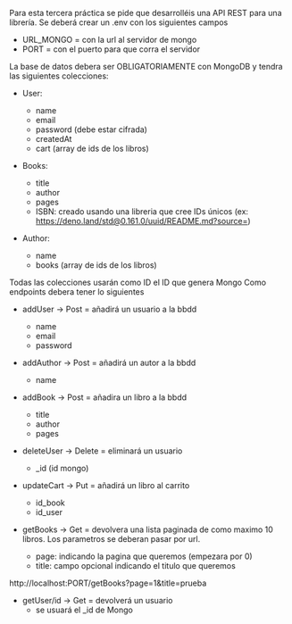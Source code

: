 Para esta tercera práctica se pide que desarrolléis una API REST para una librería.
Se deberá crear un .env con los siguientes campos

- URL_MONGO = con la url al servidor de mongo
- PORT = con el puerto para que corra el servidor

La base de datos debera ser OBLIGATORIAMENTE con MongoDB y tendra las siguientes colecciones:

- User:

  - name
  - email
  - password (debe estar cifrada)
  - createdAt
  - cart (array de ids de los libros)

- Books:

  - title
  - author
  - pages
  - ISBN: creado usando una libreria que cree IDs únicos (ex: https://deno.land/std@0.161.0/uuid/README.md?source=)

- Author:
  - name
  - books (array de ids de los libros)

Todas las colecciones usarán como ID el ID que genera Mongo
Como endpoints debera tener lo siguientes

- addUser -> Post = añadirá un usuario a la bbdd

  - name
  - email
  - password

- addAuthor -> Post = añadirá un autor a la bbdd

  - name

- addBook -> Post = añadira un libro a la bbdd

  - title
  - author
  - pages

- deleteUser -> Delete = eliminará un usuario

  - _id (id mongo)

- updateCart -> Put = añadirá un libro al carrito

  - id_book
  - id_user

- getBooks -> Get = devolvera una lista paginada de como maximo 10 libros. Los parametros se deberan pasar por url.
  - page: indicando la pagina que queremos (empezara por 0)
  - title: campo opcional indicando el titulo que queremos

http://localhost:PORT/getBooks?page=1&title=prueba

- getUser/id -> Get = devolverá un usuario
  - se usuará el _id de Mongo
